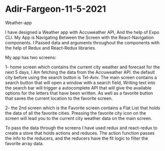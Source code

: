 # Adir-Fargeon-11-5-2021
 Weather-app
 
I have designed a Weather app with Accuweather API, And the help of Expo CLI.
My App is Navigating Between the Screen with the React-Navigation components.
I Passed data and arguments throughout the components with the help of Redux and React-Redux libraries.

My app has two screens:

1- home screen which contains the current city weather and forecast for the next 5 days,
I Am fetching the data from the Accuweather API.
the default city before using the search button is Tel-Aviv.
The main screen contains a search button that will open a window with a search field,
Writing text into the search bar will trigger a autocomplete API that will give the available options for the letters that have been written.
As well as a favorite button that saves the current location to the favorite screen.
 
2- the 2nd screen which is the Favorite screen contains a Flat List that holds the data of all the favorite cities.
Pressing the favorite city icon on the screen will lead you to the current city weather data on the main screen.

To pass the data through the screens I have used redux and react-redux to create a store that holds actions and reduces.
The action function passes the info to the reducers, and the reducers have the fit logic to filter the favorite array data.
